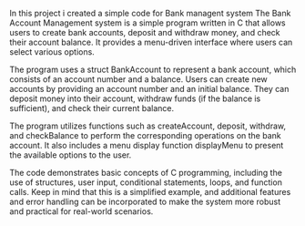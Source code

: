 In this project i created a simple code for Bank managent system
The Bank Account Management system is a simple program written in C that allows users to create bank accounts, deposit and withdraw money, and check their account balance. It provides a menu-driven interface where users can select various options.

The program uses a struct BankAccount to represent a bank account, which consists of an account number and a balance. Users can create new accounts by providing an account number and an initial balance. They can deposit money into their account, withdraw funds (if the balance is sufficient), and check their current balance.

The program utilizes functions such as createAccount, deposit, withdraw, and checkBalance to perform the corresponding operations on the bank account. It also includes a menu display function displayMenu to present the available options to the user.

The code demonstrates basic concepts of C programming, including the use of structures, user input, conditional statements, loops, and function calls. Keep in mind that this is a simplified example, and additional features and error handling can be incorporated to make the system more robust and practical for real-world scenarios.
